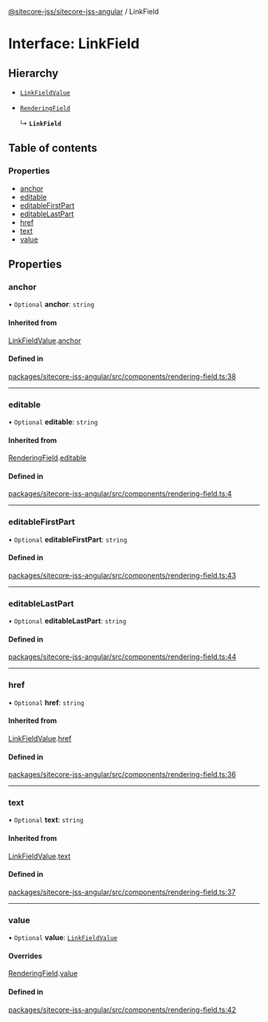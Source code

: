 [@sitecore-jss/sitecore-jss-angular](../README.md) / LinkField

# Interface: LinkField

## Hierarchy

- [`LinkFieldValue`](LinkFieldValue.md)

- [`RenderingField`](RenderingField.md)

  ↳ **`LinkField`**

## Table of contents

### Properties

- [anchor](LinkField.md#anchor)
- [editable](LinkField.md#editable)
- [editableFirstPart](LinkField.md#editablefirstpart)
- [editableLastPart](LinkField.md#editablelastpart)
- [href](LinkField.md#href)
- [text](LinkField.md#text)
- [value](LinkField.md#value)

## Properties

### anchor

• `Optional` **anchor**: `string`

#### Inherited from

[LinkFieldValue](LinkFieldValue.md).[anchor](LinkFieldValue.md#anchor)

#### Defined in

[packages/sitecore-jss-angular/src/components/rendering-field.ts:38](https://github.com/Sitecore/jss/blob/307b905ed/packages/sitecore-jss-angular/src/components/rendering-field.ts#L38)

___

### editable

• `Optional` **editable**: `string`

#### Inherited from

[RenderingField](RenderingField.md).[editable](RenderingField.md#editable)

#### Defined in

[packages/sitecore-jss-angular/src/components/rendering-field.ts:4](https://github.com/Sitecore/jss/blob/307b905ed/packages/sitecore-jss-angular/src/components/rendering-field.ts#L4)

___

### editableFirstPart

• `Optional` **editableFirstPart**: `string`

#### Defined in

[packages/sitecore-jss-angular/src/components/rendering-field.ts:43](https://github.com/Sitecore/jss/blob/307b905ed/packages/sitecore-jss-angular/src/components/rendering-field.ts#L43)

___

### editableLastPart

• `Optional` **editableLastPart**: `string`

#### Defined in

[packages/sitecore-jss-angular/src/components/rendering-field.ts:44](https://github.com/Sitecore/jss/blob/307b905ed/packages/sitecore-jss-angular/src/components/rendering-field.ts#L44)

___

### href

• `Optional` **href**: `string`

#### Inherited from

[LinkFieldValue](LinkFieldValue.md).[href](LinkFieldValue.md#href)

#### Defined in

[packages/sitecore-jss-angular/src/components/rendering-field.ts:36](https://github.com/Sitecore/jss/blob/307b905ed/packages/sitecore-jss-angular/src/components/rendering-field.ts#L36)

___

### text

• `Optional` **text**: `string`

#### Inherited from

[LinkFieldValue](LinkFieldValue.md).[text](LinkFieldValue.md#text)

#### Defined in

[packages/sitecore-jss-angular/src/components/rendering-field.ts:37](https://github.com/Sitecore/jss/blob/307b905ed/packages/sitecore-jss-angular/src/components/rendering-field.ts#L37)

___

### value

• `Optional` **value**: [`LinkFieldValue`](LinkFieldValue.md)

#### Overrides

[RenderingField](RenderingField.md).[value](RenderingField.md#value)

#### Defined in

[packages/sitecore-jss-angular/src/components/rendering-field.ts:42](https://github.com/Sitecore/jss/blob/307b905ed/packages/sitecore-jss-angular/src/components/rendering-field.ts#L42)
